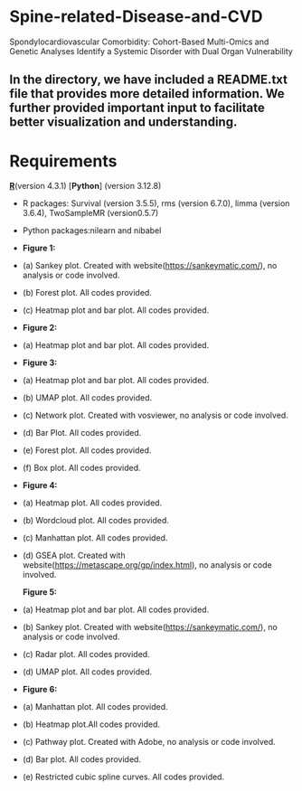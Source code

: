 # Spine-related-Disease-and-CVD

Spondylocardiovascular Comorbidity: Cohort-Based Multi-Omics and Genetic Analyses Identify a Systemic Disorder with Dual Organ Vulnerability

In the directory, we have included a README.txt file that provides more detailed information. We further provided important input to facilitate better visualization and understanding.
---
# Requirements
[**R**](https://www.r-project.org/)(version 4.3.1) 
[**Python**] (version 3.12.8)
- R packages: Survival (version 3.5.5), rms (version 6.7.0), limma (version 3.6.4), TwoSampleMR (version0.5.7)
- Python packages:nilearn and nibabel
- 
  **Figure 1:**
- (a) Sankey plot. Created with website(https://sankeymatic.com/), no analysis or code involved.
- (b) Forest plot. All codes provided.
- (c) Heatmap plot and bar plot. All codes provided.
- 
  **Figure 2:**
- (a) Heatmap plot and bar plot. All codes provided.
- 
  **Figure 3:**
- (a) Heatmap plot and bar plot. All codes provided.
- (b) UMAP plot. All codes provided.
- (c) Network plot. Created with vosviewer, no analysis or code involved.
- (d) Bar Plot. All codes provided.
- (e) Forest plot. All codes provided.
- (f) Box plot. All codes provided.
-
  **Figure 4:**
- (a) Heatmap plot. All codes provided.
- (b) Wordcloud plot. All codes provided.
- (c) Manhattan plot. All codes provided.
- (d) GSEA plot. Created with website(https://metascape.org/gp/index.html), no analysis or code involved.

   **Figure 5:**
- (a) Heatmap plot and bar plot. All codes provided.
- (b) Sankey plot. Created with website(https://sankeymatic.com/), no analysis or code involved.
- (c) Radar plot. All codes provided.
- (d) UMAP plot. All codes provided.
- 
  **Figure 6:**
- (a) Manhattan plot. All codes provided.
- (b) Heatmap plot.All codes provided.
- (c) Pathway plot. Created with Adobe, no analysis or code involved.
- (d) Bar plot. All codes provided.
- (e) Restricted cubic spline curves. All codes provided.
